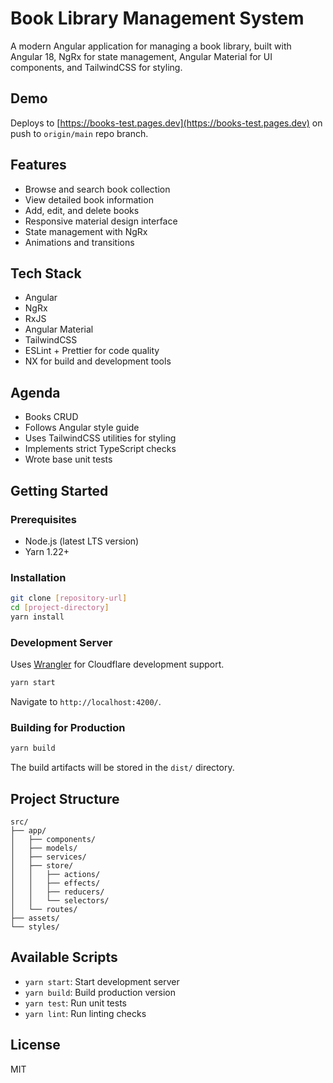 # Book Library Management System

A modern Angular application for managing a book library, built with Angular 18, NgRx for state management, Angular Material for UI components, and TailwindCSS for styling.

## Demo

Deploys to [https://books-test.pages.dev](https://books-test.pages.dev) on push to `origin/main` repo branch.

## Features

- Browse and search book collection
- View detailed book information
- Add, edit, and delete books
- Responsive material design interface
- State management with NgRx
- Animations and transitions

## Tech Stack

- Angular
- NgRx
- RxJS
- Angular Material
- TailwindCSS
- ESLint + Prettier for code quality
- NX for build and development tools

## Agenda

- Books CRUD
- Follows Angular style guide
- Uses TailwindCSS utilities for styling
- Implements strict TypeScript checks
- Wrote base unit tests

## Getting Started

### Prerequisites

- Node.js (latest LTS version)
- Yarn 1.22+

### Installation

```bash
git clone [repository-url]
cd [project-directory]
yarn install
```

### Development Server

Uses [Wrangler](https://developers.cloudflare.com/workers/wrangler/) for Cloudflare development support.

```bash
yarn start
```

Navigate to `http://localhost:4200/`.

### Building for Production

```bash
yarn build
```

The build artifacts will be stored in the `dist/` directory.

## Project Structure

```
src/
├── app/
│   ├── components/
│   ├── models/
│   ├── services/
│   ├── store/
│   │   ├── actions/
│   │   ├── effects/
│   │   ├── reducers/
│   │   └── selectors/
│   └── routes/
├── assets/
└── styles/
```

## Available Scripts

- `yarn start`: Start development server
- `yarn build`: Build production version
- `yarn test`: Run unit tests
- `yarn lint`: Run linting checks

## License

MIT
